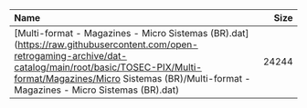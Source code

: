 |Name|Size|
|:---|---:|
|[Multi-format - Magazines - Micro Sistemas (BR).dat](https://raw.githubusercontent.com/open-retrogaming-archive/dat-catalog/main/root/basic/TOSEC-PIX/Multi-format/Magazines/Micro Sistemas (BR)/Multi-format - Magazines - Micro Sistemas (BR).dat)|24244|
